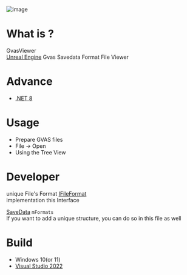 ![image](https://github.com/user-attachments/assets/c9bfca68-0496-4ca8-972b-cb914554ae75)

# What is ?
GvasViewer  
[Unreal Engine](https://www.unrealengine.com/) Gvas Savedata Format File Viewer

# Advance
* [.NET 8](https://dotnet.microsoft.com/en-us/download/dotnet/8.0)

# Usage
* Prepare GVAS files
* File -> Open
* Using the Tree View

# Developer
unique File's Format
[IFileFormat](https://github.com/turtle-insect/GvasViewer/blob/main/GvasViewer/FileFormat/IFileFormat.cs)  
implementation this Interface

[SaveData](https://github.com/turtle-insect/GvasViewer/blob/main/GvasViewer/SaveData.cs) `mFormats`  
If you want to add a unique structure, you can do so in this file as well  

# Build
* Windows 10(or 11)
* [Visual Studio 2022](https://visualstudio.microsoft.com/)
 
